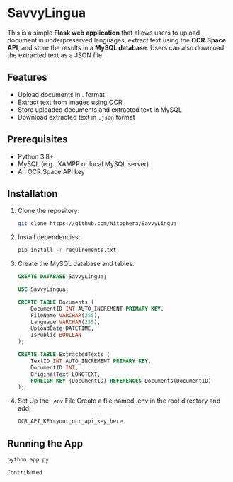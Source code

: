 # SavvyLingua

This is a simple **Flask web application** that allows users to upload document in underpreserved languages, extract text using the **OCR.Space API**, and store the results in a **MySQL database**. Users can also download the extracted text as a JSON file.

## Features

- Upload documents in . format
- Extract text from images using OCR
- Store uploaded documents and extracted text in MySQL
- Download extracted text in `.json` format


## Prerequisites

- Python 3.8+
- MySQL (e.g., XAMPP or local MySQL server)
- An OCR.Space API key

## Installation

1. Clone the repository:
    ```bash
    git clone https://github.com/Nitophera/SavvyLingua
    ```

2. Install dependencies:
    ```bash
    pip install -r requirements.txt
    ```

3. Create the MySQL database and tables:
    ```sql
    CREATE DATABASE SavvyLingua;

    USE SavvyLingua;

    CREATE TABLE Documents (
        DocumentID INT AUTO_INCREMENT PRIMARY KEY,
        FileName VARCHAR(255),
        Language VARCHAR(255),
        UploadDate DATETIME,
        IsPublic BOOLEAN
    );

    CREATE TABLE ExtractedTexts (
        TextID INT AUTO_INCREMENT PRIMARY KEY,
        DocumentID INT,
        OriginalText LONGTEXT,
        FOREIGN KEY (DocumentID) REFERENCES Documents(DocumentID)
    );
    ```

4. Set Up the `.env` File
    Create a file named .env in the root directory and add:
    ```python
    OCR_API_KEY=your_ocr_api_key_here
    ```

## Running the App

```bash
python app.py

Contributed
